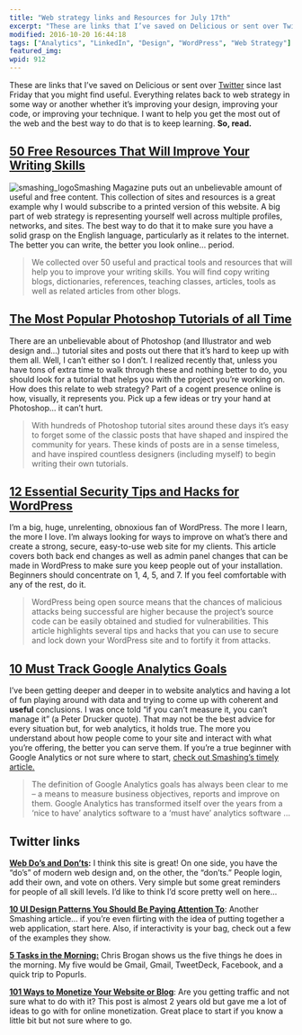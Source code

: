 ```yaml
---
title: "Web strategy links and Resources for July 17th"
excerpt: "These are links that I’ve saved on Delicious or sent over Twitter since last Friday that you might find useful."
modified: 2016-10-20 16:44:18
tags: ["Analytics", "LinkedIn", "Design", "WordPress", "Web Strategy"]
featured_img:
wpid: 912
---
```



These are links that I’ve saved on Delicious or sent over [Twitter](http://twitter.com/joshcanhelp) since last Friday that you might find useful. Everything relates back to web strategy in some way or another whether it’s improving your design, improving your code, or improving your technique. I want to help you get the most out of the web and the best way to do that is to keep learning. **So, read.**
## [50 Free Resources That Will Improve Your Writing Skills](http://www.smashingmagazine.com/2009/06/28/50-free-resources-that-will-improve-your-writing-skills/ "50 Free Resources That Will Improve Your Writing Skills")

![smashing_logo](/_images/2009/07/smashing_logo.jpg "smashing_logo")Smashing Magazine puts out an unbelievable amount of useful and free content. This collection of sites and resources is a great example why I would subscribe to a printed version of this website. A big part of web strategy is representing yourself well across multiple profiles, networks, and sites. The best way to do that it to make sure you have a solid grasp on the English language, particularly as it relates to the internet. The better you can write, the better you look online… period.

> We collected over 50 useful and practical tools and resources that will help you to improve your writing skills. You will find copy writing blogs, dictionaries, references, teaching classes, articles, tools as well as related articles from other blogs.

## [The Most Popular Photoshop Tutorials of all Time](http://psd.fanextra.com/articles/the-most-popular-photoshop-tutorials-of-all-time/)

There are an unbelievable about of Photoshop (and Illustrator and web design and…) tutorial sites and posts out there that it’s hard to keep up with them all. Well, I can’t either so I don’t. I realized recently that, unless you have tons of extra time to walk through these and nothing better to do, you should look for a tutorial that helps you with the project you’re working on. How does this relate to web strategy? Part of a cogent presence online is how, visually, it represents you. Pick up a few ideas or try your hand at Photoshop… it can’t hurt.

> With hundreds of Photoshop tutorial sites around these days it’s easy to forget some of the classic posts that have shaped and inspired the community for years. These kinds of posts are in a sense timeless, and have inspired countless designers (including myself) to begin writing their own tutorials.

## [12 Essential Security Tips and Hacks for WordPress](https://www.webfx.com/blog/web-design/12-essential-security-tips-and-hacks-for-wordpress/)

I’m a big, huge, unrelenting, obnoxious fan of WordPress. The more I learn, the more I love. I’m always looking for ways to improve on what’s there and create a strong, secure, easy-to-use web site for my clients. This article covers both back end changes as well as admin panel changes that can be made in WordPress to make sure you keep people out of your installation. Beginners should concentrate on 1, 4, 5, and 7. If you feel comfortable with any of the rest, do it.

> WordPress being open source means that the chances of malicious attacks being successful are higher because the project’s source code can be easily obtained and studied for vulnerabilities. This article highlights several tips and hacks that you can use to secure and lock down your WordPress site and to fortify it from attacks.

## [10 Must Track Google Analytics Goals](https://www.webanalyticsworld.net/2009/03/10-must-track-google-analytics-goals.html)

I’ve been getting deeper and deeper in to website analytics and having a lot of fun playing around with data and trying to come up with coherent and **useful** conclusions. I was once told “if you can’t measure it, you can’t manage it” (a Peter Drucker quote). That may not be the best advice for every situation but, for web analytics, it holds true. The more you understand about how people come to your site and interact with what you’re offering, the better you can serve them. If you’re a true beginner with Google Analytics or not sure where to start, [check out Smashing’s timely article. ](https://www.smashingmagazine.com/2009/07/a-guide-to-google-analytics-and-useful-tools/)

> The definition of Google Analytics goals has always been clear to me – a means to measure business objectives, reports and improve on them. Google Analytics has transformed itself over the years from a ‘nice to have’ analytics software to a ‘must have’ analytics software …
## Twitter links

**[Web Do’s and Don’ts](https://www.webdosanddonts.com/):** I think this site is great! On one side, you have the “do’s” of modern web design and, on the other, the “don’ts.” People login, add their own, and vote on others. Very simple but some great reminders for people of all skill levels. I’d like to think I’d score pretty well on here…

**[10 UI Design Patterns You Should Be Paying Attention To](https://www.smashingmagazine.com/2009/06/10-ui-design-patterns-you-should-be-paying-attention-to/ "10 UI Design Patterns You Should Be Paying Attention To")**: Another Smashing article… if you’re even flirting with the idea of putting together a web application, start here. Also, if interactivity is your bag, check out a few of the examples they show.

**[5 Tasks in the Morning:](https://chrisbrogan.com/five-tasks-in-the-morning/)** Chris Brogan shows us the five things he does in the morning. My five would be Gmail, Gmail, TweetDeck, Facebook, and a quick trip to Popurls.

[**101 Ways to Monetize Your Website or Blog**](https://www.vandelaydesign.com/101-ways-to-monetize-your-website-or-blog/): Are you getting traffic and not sure what to do with it? This post is almost 2 years old but gave me a lot of ideas to go with for online monetization. Great place to start if you know a little bit but not sure where to go.
